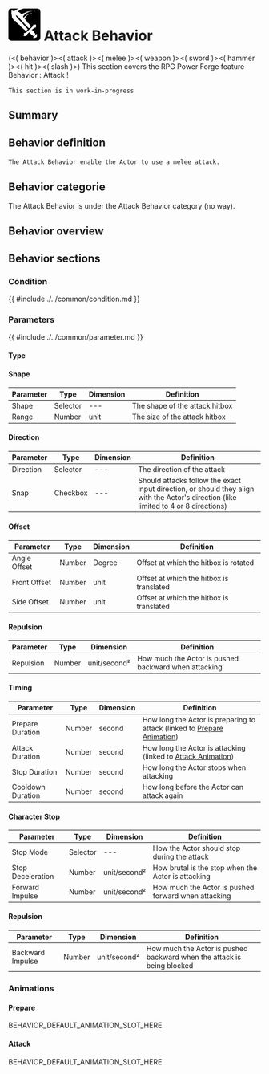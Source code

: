 # ![behavior_icon.png](../../../../../../../../media/user_manual/game_mecanics/behaviors/icons/Attack.png) Attack Behavior
(<( behavior )><( attack )><( melee )><( weapon )><( sword )><( hammer )><( hit )><( slash )>)
This section covers the RPG Power Forge feature Behavior : Attack !

```admonish warning title="Working, working ..."
This section is in work-in-progress
```

## Summary

## Behavior definition
```admonish summary title="Attack Behavior"
The Attack Behavior enable the Actor to use a melee attack.
```

## Behavior categorie
The Attack Behavior is under the Attack Behavior category (no way).
## Behavior overview

## Behavior sections

### Condition
{{ #include ./../common/condition.md }}

### Parameters
{{ #include ./../common/parameter.md }}

#### Type
 

#### Shape
Parameter | Type | Dimension | Definition
---|---|---|---
Shape|Selector| --- |The shape of the attack hitbox
Range|Number|unit|The size of the attack hitbox
#### Direction
Parameter | Type | Dimension | Definition
---|---|---|---
Direction|Selector|---|The direction of the attack
Snap|Checkbox|---|Should attacks follow the exact input direction, or should they align with the Actor's direction (like limited to 4 or 8 directions)
#### Offset
Parameter | Type | Dimension|Definition
---|---|---|---
Angle Offset|Number|Degree|Offset at which the hitbox is rotated
Front Offset|Number|unit|Offset at which the hitbox is translated
Side Offset|Number|unit|Offset at which the hitbox is translated
#### Repulsion
Parameter | Type | Dimension|Definition
---|---|---|---
Repulsion|Number|unit/second²|How much the Actor is pushed backward when attacking
#### Timing
Parameter | Type | Dimension|Definition
---|---|---|---
Prepare Duration|Number|second|How long the Actor is preparing to attack (linked to [Prepare Animation](#{Prepare}))
Attack Duration|Number|second|How long the Actor is attacking (linked to [Attack Animation](#{Attack}))
Stop Duration|Number|second|How long the Actor stops when attacking
Cooldown Duration|Number|second|How long before the Actor can attack again
#### Character Stop
Parameter | Type | Dimension|Definition
---|---|---|---
Stop Mode|Selector|---|How the Actor should stop during the attack
Stop Deceleration|Number|unit/second²|How brutal is the stop when the Actor is attacking
Forward Impulse|Number|unit/second²|How much the Actor is pushed forward when attacking
#### Repulsion
Parameter | Type | Dimension|Definition
---|---|---|---
Backward Impulse|Number|unit/second²|How much the Actor is pushed backward when the attack is being blocked
### Animations

#### Prepare
BEHAVIOR_DEFAULT_ANIMATION_SLOT_HERE
#### Attack
BEHAVIOR_DEFAULT_ANIMATION_SLOT_HERE